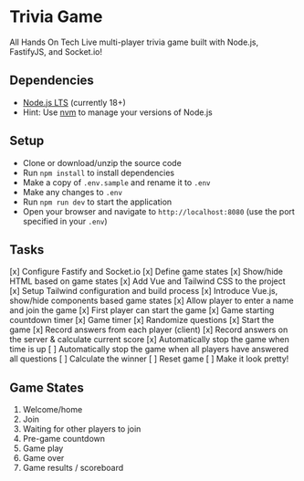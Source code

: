 # Trivia Game

All Hands On Tech Live multi-player trivia game built with Node.js, FastifyJS, and Socket.io!

## Dependencies

* [Node.js LTS](https://nodejs.org) (currently 18+)
* Hint: Use [nvm](https://github.com/nvm-sh/nvm) to manage your versions of Node.js

## Setup

* Clone or download/unzip the source code
* Run `npm install` to install dependencies
* Make a copy of `.env.sample` and rename it to `.env`
* Make any changes to `.env`
* Run `npm run dev` to start the application
* Open your browser and navigate to `http://localhost:8080` (use the port specified in your `.env`)

## Tasks

[x] Configure Fastify and Socket.io
[x] Define game states
[x] Show/hide HTML based on game states
[x] Add Vue and Tailwind CSS to the project
[x] Setup Tailwind configuration and build process
[x] Introduce Vue.js, show/hide components based game states
[x] Allow player to enter a name and join the game
[x] First player can start the game
[x] Game starting countdown timer
[x] Game timer
[x] Randomize questions
[x] Start the game
[x] Record answers from each player (client)
[x] Record answers on the server & calculate current score
[x] Automatically stop the game when time is up
[ ] Automatically stop the game when all players have answered all questions
[ ] Calculate the winner
[ ] Reset game
[ ] Make it look pretty!

## Game States

1. Welcome/home
1. Join
1. Waiting for other players to join
1. Pre-game countdown
1. Game play
1. Game over
1. Game results / scoreboard
